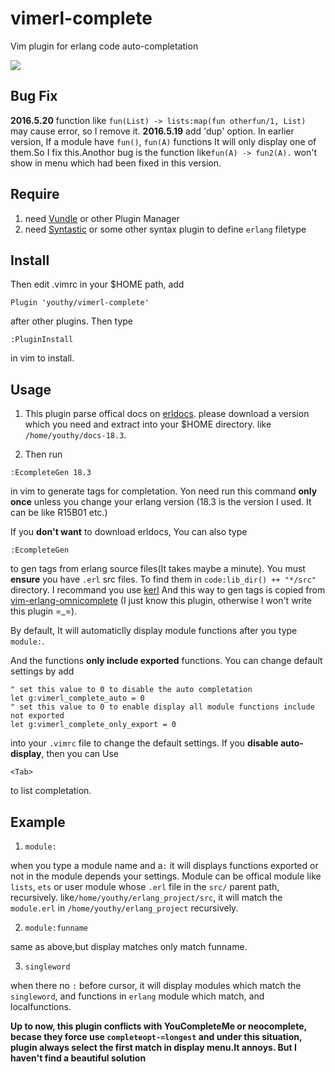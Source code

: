# vimerl-complete
Vim plugin for erlang code auto-completation

![](http://i1156.photobucket.com/albums/p578/crossshura/optimized_zps7cintri8.gif)
## Bug Fix
**2016.5.20** function like `fun(List) -> lists:map(fun otherfun/1, List)` may cause error, so I remove it.
**2016.5.19** add 'dup' option. In earlier version, If a module have `fun()`, `fun(A)` functions
It will only display one of them.So I fix this.Anothor bug is the function like`fun(A) -> fun2(A).`
won't show in menu which had been fixed in this version.

## Require
1. need [Vundle](https://github.com/VundleVim/Vundle.vim) or other Plugin Manager
2. need [Syntastic](https://github.com/scrooloose/syntastic) or some other syntax
plugin to define `erlang` filetype

## Install
Then edit .vimrc in your $HOME path, add 
```
Plugin 'youthy/vimerl-complete'
```` 

after other plugins. Then type
```
:PluginInstall
```` 

in vim to install.


## Usage
1. This plugin parse offical docs on [erldocs](http://erldocs.com/). please download a version which you need and extract into your
$HOME directory. like `/home/youthy/docs-18.3`.

2. Then run 
```
:EcompleteGen 18.3
```

in vim to generate tags for completation. Yon need run this command **only once** unless you change your erlang version
(18.3 is the version I used. It can be like R15B01 etc.)

If you **don't want** to download erldocs, You can also type
```
:EcompleteGen
```

to gen tags from erlang source files(It takes maybe a minute). You must **ensure** you have `.erl` src files. To find them in `code:lib_dir() ++ "*/src"` directory.
I recommand you use [kerl](https://github.com/kerl/kerl)
And this way to gen tags is copied from [vim-erlang-omnicomplete](https://github.com/vim-erlang/vim-erlang-omnicomplete)
(I just know this plugin, otherwise I won't write this plugin =_=).

By default, It will automaticlly display module functions after you type `module:`.

And the functions **only include exported** functions. You can change default settings by add
```
" set this value to 0 to disable the auto completation
let g:vimerl_complete_auto = 0
" set this value to 0 to enable display all module functions include not exported
let g:vimerl_complete_only_export = 0
```

into your `.vimrc` file to change the default settings.
If you **disable auto-display**, then you can Use 
```
<Tab>
``` 

to list completation. 

## Example
1. `module:` 

when you type a module name and a`:` it will displays functions exported or not in the module 
depends your settings. Module can be offical module like `lists`, `ets` or user module whose `.erl` file in the 
`src/` parent path, recursively.
like`/home/youthy/erlang_project/src`, it will match the `module.erl` in `/home/youthy/erlang_project` recursively.

2. `module:funname`

same as above,but display matches only match funname.

3. `singleword`

when there no `:` before cursor, it will display modules which match the `singleword`, and functions in `erlang` module
which match, and localfunctions.

**Up to now, this plugin conflicts with YouCompleteMe or neocomplete, becase they force use `completeopt-=longest`
and under this situation, plugin always select the first match in display menu.It annoys. But I haven't find
a beautiful solution**

